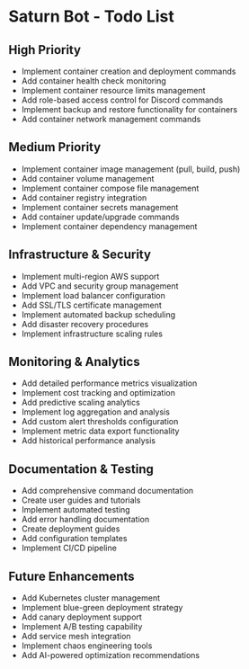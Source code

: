 # Saturn Bot - Todo List

## High Priority
- Implement container creation and deployment commands
- Add container health check monitoring
- Implement container resource limits management
- Add role-based access control for Discord commands
- Implement backup and restore functionality for containers
- Add container network management commands

## Medium Priority
- Implement container image management (pull, build, push)
- Add container volume management
- Implement container compose file management
- Add container registry integration
- Implement container secrets management
- Add container update/upgrade commands
- Implement container dependency management

## Infrastructure & Security
- Implement multi-region AWS support
- Add VPC and security group management
- Implement load balancer configuration
- Add SSL/TLS certificate management
- Implement automated backup scheduling
- Add disaster recovery procedures
- Implement infrastructure scaling rules

## Monitoring & Analytics
- Add detailed performance metrics visualization
- Implement cost tracking and optimization
- Add predictive scaling analytics
- Implement log aggregation and analysis
- Add custom alert thresholds configuration
- Implement metric data export functionality
- Add historical performance analysis

## Documentation & Testing
- Add comprehensive command documentation
- Create user guides and tutorials
- Implement automated testing
- Add error handling documentation
- Create deployment guides
- Add configuration templates
- Implement CI/CD pipeline

## Future Enhancements
- Add Kubernetes cluster management
- Implement blue-green deployment strategy
- Add canary deployment support
- Implement A/B testing capability
- Add service mesh integration
- Implement chaos engineering tools
- Add AI-powered optimization recommendations 